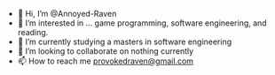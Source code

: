 - 👋 Hi, I’m @Annoyed-Raven
- 👀 I’m interested in ... game programming, software engineering, and reading. 
- 🌱 I’m currently studying a masters in software engineering
- 💞️ I’m looking to collaborate on nothing currently
- 📫 How to reach me provokedraven@gmail.com

<!---
Annoyed-Raven/Annoyed-Raven is a ✨ special ✨ repository because its `README.md` (this file) appears on your GitHub profile.
You can click the Preview link to take a look at your changes.
--->
